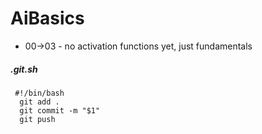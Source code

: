# AiBasics


* 00->03 - no activation functions yet, just fundamentals

##### .git.sh
```
 #!/bin/bash
  git add .
  git commit -m "$1"
  git push
```